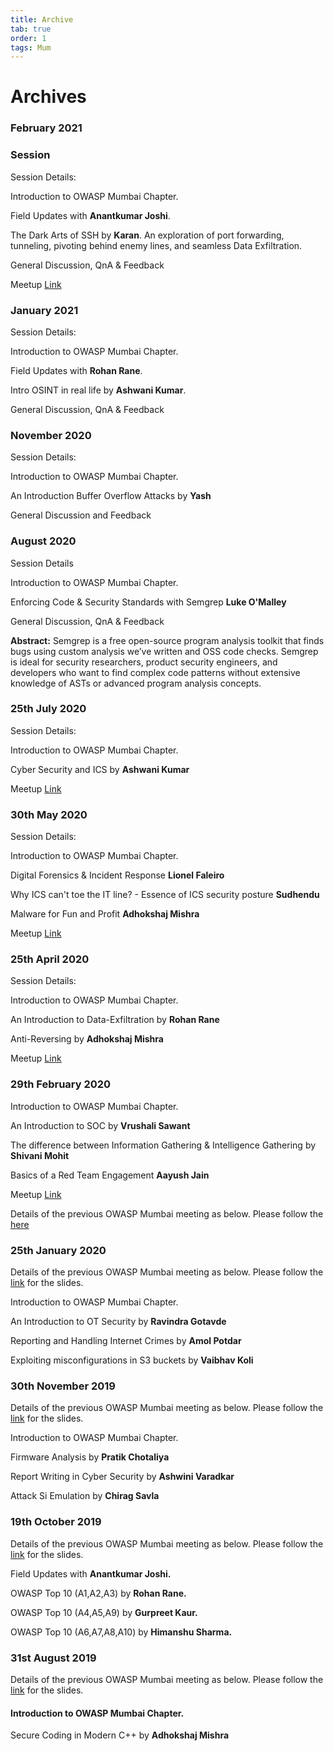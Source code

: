 ```yaml
---
title: Archive
tab: true
order: 1
tags: Mum
---
```


# **Archives**

### February 2021

### Session
Session Details:

Introduction to OWASP Mumbai Chapter.

Field Updates with **Anantkumar Joshi**.

The Dark Arts of SSH by **Karan**.
An exploration of port forwarding, tunneling, pivoting behind enemy lines, and seamless Data Exfiltration.

General Discussion, QnA & Feedback

Meetup [Link](https://www.meetup.com/OWASP-Mumbai-Chapter/events/276493281/)


### January 2021

Session Details:

Introduction to OWASP Mumbai Chapter.

Field Updates with **Rohan Rane**.

Intro OSINT in real life by **Ashwani Kumar**.

General Discussion, QnA & Feedback

### November 2020

Session Details:

Introduction to OWASP Mumbai Chapter.

An Introduction Buffer Overflow Attacks by **Yash**

General Discussion and Feedback

### August 2020

Session Details

Introduction to OWASP Mumbai Chapter.

Enforcing Code & Security Standards with Semgrep **Luke O'Malley**

General Discussion, QnA & Feedback

**Abstract:**
Semgrep is a free open-source program analysis toolkit that finds bugs using custom analysis we’ve written and OSS code checks.
Semgrep is ideal for security researchers, product security engineers, and developers who want to find complex code patterns without extensive knowledge of ASTs or advanced program analysis concepts.

### 25th July 2020

Session Details:

Introduction to OWASP Mumbai Chapter.

Cyber Security and ICS by **Ashwani Kumar**

Meetup [Link](https://www.meetup.com/OWASP-Mumbai-Chapter/events/272063155/)


### 30th May 2020

Session Details:

Introduction to OWASP Mumbai Chapter.

Digital Forensics & Incident Response **Lionel Faleiro**

Why ICS can't toe the IT line? - Essence of ICS security posture **Sudhendu**

Malware for Fun and Profit **Adhokshaj Mishra**

Meetup [Link](https://www.meetup.com/OWASP-Mumbai-Chapter/events/270909144/)

### 25th April 2020

Session Details:

Introduction to OWASP Mumbai Chapter.

An Introduction to Data-Exfiltration by **Rohan Rane**

Anti-Reversing by **Adhokshaj Mishra**

Meetup [Link](https://www.meetup.com/OWASP-Mumbai-Chapter/events/270180364/)


### 29th February 2020

Introduction to OWASP Mumbai Chapter.

An Introduction to SOC by **Vrushali Sawant**

The difference between Information Gathering & Intelligence Gathering by **Shivani Mohit**

Basics of a Red Team Engagement **Aayush Jain**

Meetup [Link](https://www.meetup.com/OWASP-Mumbai-Chapter/events/269000992/)

Details of the previous OWASP Mumbai meeting as below. Please follow the [here](https://drive.google.com/file/d/18iMe-lUDKHOEjsUp_8RZSBq04TdmwvEh)

### 25th January 2020

Details of the previous OWASP Mumbai meeting as below. Please follow the [link](https://drive.google.com/open?id=1HGheKp1NKjVP278WQFaQ-roaNiu5Lvxn) for the slides.

Introduction to OWASP Mumbai Chapter.

An Introduction to OT Security by **Ravindra Gotavde**

Reporting and Handling Internet Crimes by **Amol Potdar**

Exploiting misconfigurations in S3 buckets by **Vaibhav Koli**

### 30th November 2019

Details of the previous OWASP Mumbai meeting as below. Please follow the [link](https://drive.google.com/open?id=17FQoH46vQaqc5ag8wtAS6WuYlGngPt3u) for the slides.

Introduction to OWASP Mumbai Chapter.

Firmware Analysis by **Pratik Chotaliya**

Report Writing in Cyber Security by **Ashwini Varadkar**

Attack Si Emulation by **Chirag Savla**

### 19th October 2019

Details of the previous OWASP Mumbai meeting as below. Please follow the [link](https://drive.google.com/open?id=1-Ys-9bJ9Ekp0tEhUPiVsCPHYFklgs02E) for the slides.

Field Updates with **Anantkumar Joshi.**

OWASP Top 10 (A1,A2,A3) by **Rohan Rane.**

OWASP Top 10 (A4,A5,A9) by **Gurpreet Kaur.**

OWASP Top 10 (A6,A7,A8,A10) by **Himanshu Sharma.**

### 31st August 2019

Details of the previous OWASP Mumbai meeting as below. Please follow the [link](https://drive.google.com/open?id=1vo8Nq9C1vafyEQoZtQxHTmdF0xmN2MqN) for the slides.
#### Introduction to OWASP Mumbai Chapter.

Secure Coding in Modern C++ by **Adhokshaj Mishra**
